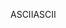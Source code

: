 <span data-ttu-id="5c4b7-101">ASCII</span><span class="sxs-lookup"><span data-stu-id="5c4b7-101">ASCII</span></span>